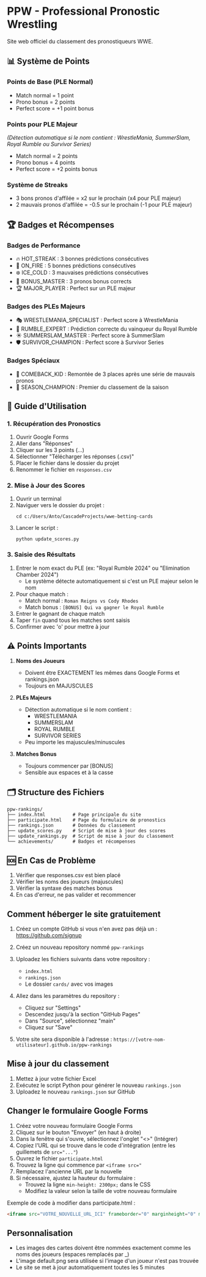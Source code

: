 # PPW - Professional Pronostic Wrestling

Site web officiel du classement des pronostiqueurs WWE.

## 📊 Système de Points

### Points de Base (PLE Normal)
- Match normal = 1 point
- Prono bonus = 2 points
- Perfect score = +1 point bonus

### Points pour PLE Majeur
*(Détection automatique si le nom contient : WrestleMania, SummerSlam, Royal Rumble ou Survivor Series)*
- Match normal = 2 points
- Prono bonus = 4 points
- Perfect score = +2 points bonus

### Système de Streaks
- 3 bons pronos d'affilée = x2 sur le prochain (x4 pour PLE majeur)
- 2 mauvais pronos d'affilée = -0.5 sur le prochain (-1 pour PLE majeur)

## 🏆 Badges et Récompenses

### Badges de Performance
- 🔥 HOT_STREAK : 3 bonnes prédictions consécutives
- 🌟 ON_FIRE : 5 bonnes prédictions consécutives
- ❄️ ICE_COLD : 3 mauvaises prédictions consécutives
- 🎯 BONUS_MASTER : 3 pronos bonus corrects
- 🏆 MAJOR_PLAYER : Perfect sur un PLE majeur

### Badges des PLEs Majeurs
- 🎭 WRESTLEMANIA_SPECIALIST : Perfect score à WrestleMania
- 👑 RUMBLE_EXPERT : Prédiction correcte du vainqueur du Royal Rumble
- ☀️ SUMMERSLAM_MASTER : Perfect score à SummerSlam
- 🛡️ SURVIVOR_CHAMPION : Perfect score à Survivor Series

### Badges Spéciaux
- 🔄 COMEBACK_KID : Remontée de 3 places après une série de mauvais pronos
- 🌟 SEASON_CHAMPION : Premier du classement de la saison

## 📝 Guide d'Utilisation

### 1. Récupération des Pronostics
1. Ouvrir Google Forms
2. Aller dans "Réponses"
3. Cliquer sur les 3 points (...)
4. Sélectionner "Télécharger les réponses (.csv)"
5. Placer le fichier dans le dossier du projet
6. Renommer le fichier en `responses.csv`

### 2. Mise à Jour des Scores
1. Ouvrir un terminal
2. Naviguer vers le dossier du projet :
   ```
   cd c:/Users/Anto/CascadeProjects/wwe-betting-cards
   ```
3. Lancer le script :
   ```
   python update_scores.py
   ```

### 3. Saisie des Résultats
1. Entrer le nom exact du PLE (ex: "Royal Rumble 2024" ou "Elimination Chamber 2024")
   - Le système détecte automatiquement si c'est un PLE majeur selon le nom
2. Pour chaque match :
   - Match normal : `Roman Reigns vs Cody Rhodes`
   - Match bonus : `[BONUS] Qui va gagner le Royal Rumble`
3. Entrer le gagnant de chaque match
4. Taper `fin` quand tous les matches sont saisis
5. Confirmer avec 'o' pour mettre à jour

## ⚠️ Points Importants

1. **Noms des Joueurs**
   - Doivent être EXACTEMENT les mêmes dans Google Forms et rankings.json
   - Toujours en MAJUSCULES

2. **PLEs Majeurs**
   - Détection automatique si le nom contient :
     * WRESTLEMANIA
     * SUMMERSLAM
     * ROYAL RUMBLE
     * SURVIVOR SERIES
   - Peu importe les majuscules/minuscules

3. **Matches Bonus**
   - Toujours commencer par [BONUS]
   - Sensible aux espaces et à la casse

## 🗂️ Structure des Fichiers
```
ppw-rankings/
├── index.html          # Page principale du site
├── participate.html    # Page du formulaire de pronostics
├── rankings.json       # Données du classement
├── update_scores.py    # Script de mise à jour des scores
├── update_rankings.py  # Script de mise à jour du classement
└── achievements/       # Badges et récompenses
```

## 🆘 En Cas de Problème
1. Vérifier que responses.csv est bien placé
2. Vérifier les noms des joueurs (majuscules)
3. Vérifier la syntaxe des matches bonus
4. En cas d'erreur, ne pas valider et recommencer

## Comment héberger le site gratuitement

1. Créez un compte GitHub si vous n'en avez pas déjà un : https://github.com/signup

2. Créez un nouveau repository nommé `ppw-rankings`

3. Uploadez les fichiers suivants dans votre repository :
   - `index.html`
   - `rankings.json`
   - Le dossier `cards/` avec vos images
   
4. Allez dans les paramètres du repository :
   - Cliquez sur "Settings"
   - Descendez jusqu'à la section "GitHub Pages"
   - Dans "Source", sélectionnez "main"
   - Cliquez sur "Save"

5. Votre site sera disponible à l'adresse : `https://[votre-nom-utilisateur].github.io/ppw-rankings`

## Mise à jour du classement

1. Mettez à jour votre fichier Excel
2. Exécutez le script Python pour générer le nouveau `rankings.json`
3. Uploadez le nouveau `rankings.json` sur GitHub

## Changer le formulaire Google Forms

1. Créez votre nouveau formulaire Google Forms
2. Cliquez sur le bouton "Envoyer" (en haut à droite)
3. Dans la fenêtre qui s'ouvre, sélectionnez l'onglet "<>" (Intégrer)
4. Copiez l'URL qui se trouve dans le code d'intégration (entre les guillemets de `src="..."`)
5. Ouvrez le fichier `participate.html`
6. Trouvez la ligne qui commence par `<iframe src="`
7. Remplacez l'ancienne URL par la nouvelle
8. Si nécessaire, ajustez la hauteur du formulaire :
   - Trouvez la ligne `min-height: 2300px;` dans le CSS
   - Modifiez la valeur selon la taille de votre nouveau formulaire

Exemple de code à modifier dans participate.html :
```html
<iframe src="VOTRE_NOUVELLE_URL_ICI" frameborder="0" marginheight="0" marginwidth="0">Chargement…</iframe>
```

## Personnalisation

- Les images des cartes doivent être nommées exactement comme les noms des joueurs (espaces remplacés par _)
- L'image default.png sera utilisée si l'image d'un joueur n'est pas trouvée
- Le site se met à jour automatiquement toutes les 5 minutes
